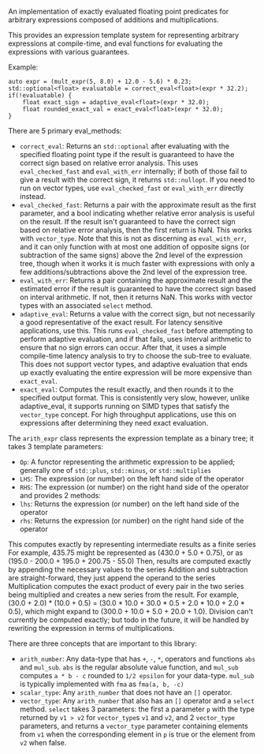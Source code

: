 An implementation of exactly evaluated floating point predicates for arbitrary expressions composed of additions and multiplications.

This provides an expression template system for representing arbitrary expressions at compile-time,
and eval functions for evaluating the expressions with various guarantees.

Example:
```
auto expr = (mult_expr(5, 8.0) + 12.0 - 5.6) * 0.23;
std::optional<float> evaluatable = correct_eval<float>(expr * 32.2);
if(!evaluatable) {
    float exact_sign = adaptive_eval<float>(expr * 32.0);
    float rounded_exact_val = exact_eval<float>(expr * 32.0);
}
```
There are 5 primary eval_methods:
* `correct_eval`: Returns an `std::optional` after evaluating with the specified floating point type if the result is guaranteed to have the correct sign based on relative error analysis. This uses `eval_checked_fast` and `eval_with_err` internally; if both of those fail to give a result with the correct sign, it returns `std::nullopt`. If you need to run on vector types, use `eval_checked_fast` or `eval_with_err` directly instead.
* `eval_checked_fast`: Returns a pair with the approximate result as the first parameter, and a bool indicating whether relative error analysis is useful on the result. If the result isn't guaranteed to have the correct sign based on relative error analysis, then the first return is NaN. This works with `vector_type`. Note that this is not as discerning as `eval_with_err`, and it can only function with at most one addition of opposite signs (or subtraction of the same signs) above the 2nd level of the expression tree, though when it works it is much faster with expressions with only a few additions/subtractions above the 2nd level of the expression tree.
* `eval_with_err`: Returns a pair containing the approximate result and the estimated error if the result is guaranteed to have the correct sign based on interval arithmetic. If not, then it returns NaN. This works with vector types with an associated `select` method.
* `adaptive_eval`: Returns a value with the correct sign, but not necessarily a good representative of the exact result. For latency sensitive applications, use this. This runs `eval_checked_fast` before attempting to perform adaptive evaluation, and if that fails, uses interval arithmetic to ensure that no sign errors can occur. After that, it uses a simple compile-time latency analysis to try to choose the sub-tree to evaluate. This does not support vector types, and adaptive evaluation that ends up exactly evaluating the entire expression will be more expensive than `exact_eval`.
* `exact_eval`: Computes the result exactly, and then rounds it to the specified output format. This is consistently very slow, however, unlike adaptive_eval, it supports running on SIMD types that satisfy the `vector_type` concept. For high throughput applications, use this on expressions after determining they need exact evaluation.

The `arith_expr` class represents the expression template as a binary tree; it takes 3 template parameters:
* `Op`: A functor representing the arithmetic expression to be applied; generally one of `std::plus`, `std::minus`, or `std::multiplies`
* `LHS`: The expression (or number) on the left hand side of the operator
* `RHS`: The expression (or number) on the right hand side of the operator
and provides 2 methods:
* `lhs`: Returns the expression (or number) on the left hand side of the operator
* `rhs`: Returns the expression (or number) on the right hand side of the operator

This computes exactly by representing intermediate results as a finite series
For example, 435.75 might be represented as (430.0 + 5.0 + 0.75), or as (195.0 - 200.0 + 195.0 + 200.75 - 55.0)
Then, results are computed exactly by appending the necessary values to the series
Addition and subtraction are straight-forward, they just append the operand to the series
Multiplication computes the exact product of every pair in the two series being multiplied and creates a new series from the result.
For example, (30.0 + 2.0) * (10.0 + 0.5) = (30.0 * 10.0 + 30.0 * 0.5 + 2.0 * 10.0 + 2.0 * 0.5),
which might expand to (300.0 + 10.0 + 5.0 + 20.0 + 1.0).
Division can't currently be computed exactly; but todo in the future, it will be handled by rewriting the expression in terms of multiplications.

There are three concepts that are important to this library:
* `arith_number`: Any data-type that has `+`, `-`, `*`, operators and functions `abs` and `mul_sub`.
`abs` is the regular absolute value function, and `mul_sub` computes `a * b - c` rounded to `1/2 epsilon` for your data-type.
`mul_sub` is typically implemented with `fma` as `fma(a, b, -c)`
* `scalar_type`: Any `arith_number` that does not have an `[]` operator.
* `vector_type`: Any `arith_number` that also has an `[]` operator and a `select` method.
`select` takes 3 parameters: the first a parameter `p` with the type returned by `v1 > v2` for `vector_type`s `v1` and `v2`, and 2 `vector_type` parameters, and returns a `vector_type` parameter containing elements from `v1` when the corresponding element in `p` is true or the element from `v2` when false.
